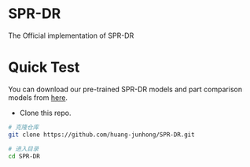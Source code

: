 # SPR-DR
The Official implementation of SPR-DR

# Quick Test
You can download our pre-trained SPR-DR models and part comparison models from [here][pretrain-model].

* Clone this repo.

```bash
# 克隆仓库
git clone https://github.com/huang-junhong/SPR-DR.git

# 进入目录
cd SPR-DR
```

[pretrain-model]: https://onedrive.live.com/?id=%2Fpersonal%2Fc961ef6a7e95bfe2%2FDocuments%2FOpenSourceModels%2FSISR&mkt=en%2DUS&lc=1033&view=0

